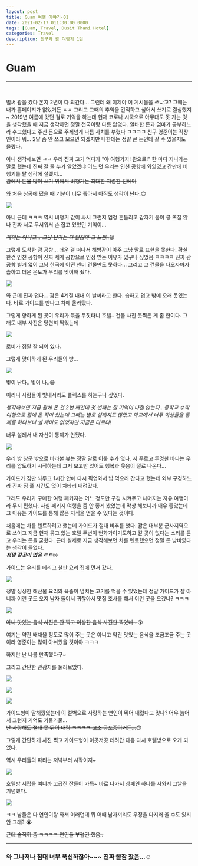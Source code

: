 ```yaml
---
layout: post
title: Guam 여행 이야기-01
date: 2021-02-17 011:30:00 0000
tags: [Guam, Travel, Dusit Thani Hotel]
categories: Travel
description: 친구와 괌 여행기 1탄
---
```


# Guam

---

<br>

벌써 괌을 갔다 온지 2년이 다 되간다...
그런데 왜 이제야 이 게시물을 쓰냐고?
그때는 내가 홈페이지가 없었거든 ㅎㅎ
그리고 그때의 추억을 간직하고 싶어서 쓰기로 결심했지~
2019년 여름에 갔던 걸로 기억을 하는데 현재 코로나 시국으로 아무대도 못 가는 것을 생각했을 때 지금 생각하면 정말 천국이랑 다름 없었다.
알바한 돈과 엄마가 공부하느라 수고했다고 주신 돈으로 주제넘게 나름 사치를 부렸다 ㅋㅋㅋㅋ 친구 영준이는 직장인이라 뭐... 2달 좀 안 쓰고 모으면 되겠지만 나한테는 정말 큰 돈인데 갈 수 있을지도 몰랐다. <br>

아니 생각해보면 ㅋㅋ 우리 진짜 고기 먹다가
"야 여행가자! 괌으로!" 한 마디 지나가는 말로 했는데 진짜 갈 줄 누가 알았겠냐
어느 덧 우리는 인천 공항에 와있었고 간만에 비행기를 탈 생각에 설렜지...<br>
~~괌에서 돈을 많이 쓰기 위해서 비행기는 최대한 저렴한 진에어~~

와 처음 상공에 떴을 때 기분이 너무 좋아서 아직도 생각이 난다.:heart_eyes:

![](/images/Travel/Guam/2021-02-17-12-49-37.png)

아니 근데 ㅋㅋㅋ 역시 비행기 값이 싸서 그런지 엄청 흔들리고 갑자기 몸이 붕 뜨질 않나 진짜 서로 무서워서 손 잡고 있었던 기억이...

~~_게이는 아니고... 그냥 남자는 다 알잖아 그 느낌.._~~:satisfied:<br>

그렇게 도착한 괌 공항... 더운 걸 떠나서 해방감이 아주 그냥 말로 표현을 못한다.
확실한건 인천 공항이 진짜 세계 공항으로 인정 받는 이유가 있구나 싶었음 ㅋㅋㅋㅋ 진짜 괌 공항 별거 없이 그냥 한국에 어떤 센터 건물만도 못하다...
그리고 그 건물을 나오자마자 습하고 더운 온도가 우리를 맞이해 줬다.

![](/images/Travel/Guam/2021-02-17-12-53-55.png)<br>

와 근데 진짜 덥다... 괌은 4계절 내내 이 날씨라고 한다. 습하고 덥고 밖에 오래 못있는다. 바로 가이드를 만나고 차에 올라탔다.

그렇게 향하게 된 곳이 우리가 묶을 두짓타니 호텔..
건물 사진 못찍은 게 좀 한이다. 그래도 내부 사진은 당연히 찍었는데

![](/images/Travel/Guam/2021-02-17-12-55-20.png)

로비가 정말 잘 되어 있다.

그렇게 맞이하게 된 우리들의 방...

![](/images/Travel/Guam/2021-02-17-12-57-29.png)

빛이 난다.. 빛이 나..:laughing:

이러니 사람들이 빛내서라도 플렉스를 하는구나 싶었다.

_생각해보면 지금 괌에 온 건 2번 째인데 첫 번째는 잘 기억이 나질 않는다.._
_중학교 수학여행으로 괌에 온 적이 있는데 그때는 별로 설레지도 않았고 학교에서 너무 학생들을 통제를 하다보니 별 재미도 없었지만 지금은 다르다!_<br>

너무 설레서 내 자신이 통제가 안됐다.

![](/images/Travel/Guam/2021-02-17-12-58-59.png)

우리 방 창문 밖으로 바라본 뷰는 정말 말로 이룰 수가 없다.
저 푸르고 투명한 바다는 우리를 압도하기 시작하는데 그저 보고만 있어도 행복과 웃음이 절로 나온다...

가이드가 짐만 놔두고 1시간 안에 다시 픽업와서 밥 먹으러 간다고 했는데 외부 구경하느라 진짜 짐 풀 시간도 없이 차타러 내려갔다.

그래도 우리가 구매한 여행 패키지는 어느 정도만 구경 시켜주고 나머지는 자유 여행이라 무지 편했다. 사실 패키지 여행을 좀 안 좋게 봤었는데 막상 해보니까 매우 좋았는데 그 이유는 가이드를 통해 많은 지식을 얻을 수 있다는 것이다.

처음에는 차를 렌트하려고 했는데 가이드가 절대 비추를 했다. 괌은 대부분 군사지역으로 쓰이고 지금 현재 묶고 있는 호텔 주변이 번화가이기도하고 갈 곳이 없다는 소리를 듣고 우리는 돈을 굳혔다. 근데 실제로 지금 생각해보면 차를 렌트했으면 정말 돈 낭비였다는 생각이 들었다.<br>
_**정말 갈곳이 없음 ㄷㄷ**_:cry:<br>

가이드는 우리를 데리고 철판 요리 집에 먼저 갔다.

![](/images/Travel/Guam/2021-02-17-13-03-52.png)

정말 싱싱한 해산물 요리와 육즙이 넘치는 고기를 먹을 수 있었는데 정말 가이드가 잘 아니까 이런 곳도 오지 남자 둘이서 귀찮아서 맛집 조사를 해서 이런 곳을 오겠나? ㅋㅋㅋ

![](/images/Travel/Guam/2021-02-17-13-04-42.png)

~~아니 맛있는 음식 사진은 안 찍고 이상한 음식 사진만 찍었네...~~:astonished:<br>

여기는 약간 배채울 정도로 많이 주는 곳은 아니고 약간 맛있는 음식을 조금조금 주는 곳이라 영준이는 많이 아쉬웠을 것이야 ㅋㅋㅋ

하지만 난 나름 만족했다구~

그리고 간단한 관광지를 둘러보았다.

![](/images/Travel/Guam/2021-02-17-13-08-51.png)

![](/images/Travel/Guam/2021-02-17-13-09-10.png)

![](/images/Travel/Guam/2021-02-17-13-09-28.png)

가이드형이 말해줬었는데 이 절벽으로 사랑하는 연인이 뛰어 내렸다고 맞나? 어우 늙어서 그런지 기억도 가물가물... <br>
~~난 사랑해도 절대 못 뛰어 내림 ㅋㅋㅋㅋ 고소 공포증이거든...~~:sunglasses:<br>

그렇게 간단하게 사진 찍고 가이드형이 이곳저곳 데려간 다음 다시 호텔방으로 오게 되었다.

역시 우리들의 파티는 저녁부터 시작이지~

![](/images/Travel/Guam/2021-02-17-13-11-17.png)

호텔방 서랍을 여니까 고급진 잔들이 가득~ 바로 나가서 샴페인 하나를 사와서
그날을 기념했다.

![](/images/Travel/Guam/2021-02-17-13-11-59.png)

ㅋㅋ 남들은 다 연인이랑 와서 이러던데 뭐 어때 남자끼리도 우정을 다지러 올 수도 있지 안 그래? :sob:<br>

~~근데 솔직히 좀 ㅋㅋㅋㅋ 연인들 부럽긴 했음..~~<br>

---

### **와 그나저나 침대 너무 푹신하잖아~~~ 진짜 꿀잠 잤음...:relaxed:**
